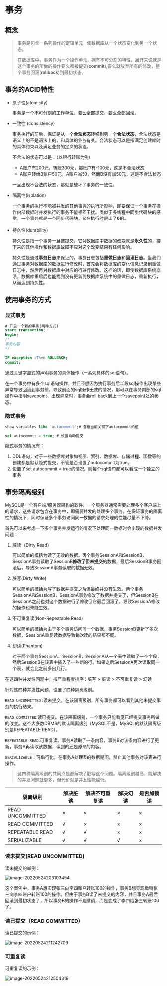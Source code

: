 # 事务

## 概念

> 事务是包含一系列操作的逻辑单元，使数据库从一个状态变化到另一个状态。
>
> 在数据库中，事务作为一个操作单元，拥有不可分割的特性，展开来说就是这个事务的所做的操作要么都被提交(**commit**),要么就放弃所有的修改，整个事务回滚(**rollback**)到最初状态。

## 事务的ACID特性

* 原子性(atomicity)

  事务是一个不可分割的工作单位，要么全部提交，要么全部回滚。

* 一致性 (consistency)

  事务执行的前后，保证是从一个**合法状态**转移到另一个**合法状态**，合法状态是语义上的不是语法上的，和具体的业务有关。合法状态可以是指满足创建库时的具体约束以及满足业务的定义的状态。

  不合法的状态可以是：（以银行转账为例）

  * A账户有200元，转账300元，那账户有-100元，这是不合法状态
  * A账户转给B账户50元，A账户减50，然而B没有加50元，这是不合法状态

  一旦出现不合法的状态，那就是破坏了事务的一致性。

* 隔离性(isolation)

  一个事务的执行不能被并发的其他事务的执行所影响，即要保证一个事务在操作内部数据时并发执行的事务不能相互干扰。类似于多线程中同步代码块的感觉，一个事务就是一个同步代码块，它在执行时是上了🔒的。

* 持久性(durability)

  持久性是指一个事务一旦被提交，它对数据库中数据的改变就是**永久性**的，接下来的其他操作和数据库故障不应对这个改变结果有任何影响。

  持久性是通过**事务日志**来保证的。事务日志包括**重做日志**和**回滚日志**。当我们通过事务对数据库的数据进行修改时，首先会将数据库的变化信息记录到重做日志中，然后再对数据库中对应的行进行修改。这样的话，即使数据库系统崩溃，数据库重启后也能找到没有更新到数据库系统中的重做日志，重新执行，从而达到持久性。

## 使用事务的方式

### 显式事务

```sql
# 开启一个新的事务(两种方式)
start transaction;
begin;
/*
事务内容
*/

IF exception :Then ROLLBACK;
commit;
```

通过关键字显式的声明事务的具体操作（一系列具体的sql语句）。

在一个事务中有多个sql语句操作，并且不想因为执行事务后半段sql操作出现某些异常导致回滚到事务前，导致前面的sql操作无效的情况，那可以在事务内部的sql操作中指明savepoint，出现异常时，事务会roll back到上一个savepoint处的状态。

###  隐式事务

```sql
show variables like 'autocommit';# 查看当前关键字autocommit的值
```

```sql
set autocommit = true; # 设置自动提交
```

隐式事务的情况有：

1. DDL语句，对于一些数据库对象如视图、索引、数据库、存储过程、函数等的创建都是默认隐式提交，不管是否设置了autocommit为true。
2. 设置了set autocommit = true的情况，则每个sql语句都可以看成一个独立的事务

## 事务隔离级别

MySQL是一个客户端/服务器架构的软件。一个服务器通常需要处理多个客户端上的请求，这些请求包含在事务中，即需要并发的处理多个事务。在保证事务的隔离性的情况下，同时保证多个事务访问同一数据的请求处理的性能尽量不下降。

首先可以来考虑一下多个事务并发运行的情况下处理同一数据时会出现的数据并发问题：

1. 脏读（Dirty Read）

   可以简单的概括为读了无效的数据。两个事务SessionA和SessionB，SessionA事务读取了SessionB**修改了但未提交**的数据，最后SessionB事务回滚后，导致SessionA事务读取的数据无效。

2. 脏写(Dirty Write)

   可以简单的概括为写了数据并提交之后但最终并没有生效。两个事务SessionA和SessionB，SessionA事务修改了数据并提交了，但SessionB在SessionA之前也对这个数据进行了修改但它最后回滚了，导致SessionA修改的操作也未能生效。

3. 不可重复读(Non-Repeatable Read)

   可以简单的概括为由于多个事务访问同一个数据，事务SessionB更新了多次数据，SessionA重复读数据导致每次读的结果都不同。

4. 幻读(Phantom)

   对于两个事务SessionA、SessionB，SessionA从一个表中读取了一个字段，然后SessionB在该表中插入了一些新的行。如果之后SessionA再次读取同一个表，就会比之前多出几行。

在这四种并发性问题中，按严重程度排序：脏写	>	脏读	>	不可重复读	>	幻读

针对这四种并发性问题，设置了四种隔离级别。

`READ UNCOMMITTED` :读未提交。在该隔离级别，所有事务都可以看到其他未提交事务的执行结果。

`READ COMMITTED`:读已提交。在该隔离级别，一个事务只能看见已经提交事务所做的改变。这个大多数DBMS的默认隔离级别（MySQL不是，MySQL的默认隔离级别是REPEATABLE READ）。

`REPEATABLE READ`:可重复读。事务A读取了一条内容，事务B对该条内容进行了更新，事务A再读取该数据，读到的还是原来的内容。

`SERIALIZABLE`：可串行化。在事务A处理表的数据期间，禁止其他事务对该表进行操作。

> 这四种隔离级别的共同点是都解决了脏写这个问题。隔离级别越高，能解决的并发问题就更多，但代价就是并发性能越低。

| 隔离级别         | 解决脏读 | 解决不可重复读 | 解决幻读 | 是否加锁读 |
| ---------------- | -------- | -------------- | -------- | ---------- |
| READ UNCOMMITTED | ×        | ×              | ×        | ×          |
| READ COMMITTED   | √        | ×              | ×        | ×          |
| REPEATABLE READ  | √        | √              | ×        | ×          |
| SERIALIZABLE     | √        | √              | √        | ×          |

### 读未提交(READ UNCOMMITTED)

读未提交的举例：

![image-20220524203103454](C:/Users/lucheng/AppData/Roaming/Typora/typora-user-images/image-20220524203103454.png)

这个案例中，事务A想实现张三向李四账户转账100的操作，事务B想实现撤销张三向李四账户转账100的操作。但由于事务B读了未提交的内容，并且事务A最后回滚到最初状态了，所以事务B的操作不是撤销，而是变成了李四给张三转账100了。

### 读已提交（READ COMMITTED）

读已提交的示例：

![image-20220524211242709](C:/Users/lucheng/AppData/Roaming/Typora/typora-user-images/image-20220524211242709.png)

### 可重复读

可重复读的示例：

![image-20220524212504319](C:/Users/lucheng/AppData/Roaming/Typora/typora-user-images/image-20220524212504319.png)

